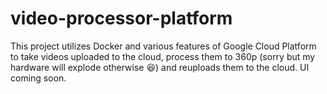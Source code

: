 # video-processor-platform

This project utilizes Docker and various features of Google Cloud Platform to take videos uploaded to the cloud, process them to 360p (sorry but my hardware will explode otherwise :laughing:) and reuploads them to the cloud. UI coming soon.
